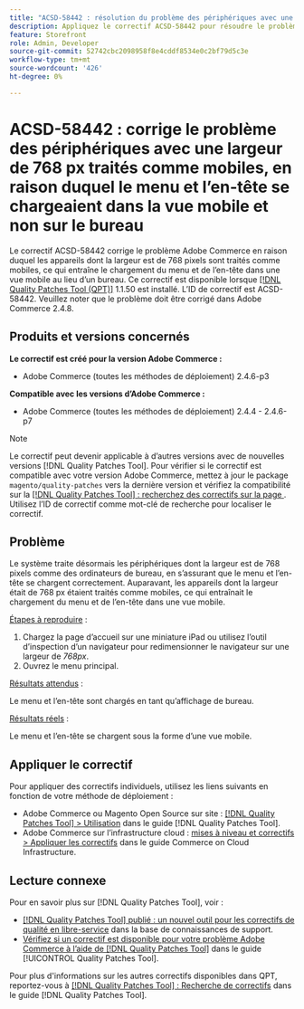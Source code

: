 ```yaml
---
title: "ACSD-58442 : résolution du problème des périphériques avec une largeur de 768 px traités comme mobiles, provoquant le chargement du menu et de l’en-tête dans la vue mobile et non sur le bureau"
description: Appliquez le correctif ACSD-58442 pour résoudre le problème Adobe Commerce en raison duquel les appareils dont la largeur est de 768 px sont traités comme mobiles, ce qui entraîne le chargement du menu et de l’en-tête dans une vue mobile au lieu du bureau.
feature: Storefront
role: Admin, Developer
source-git-commit: 52742cbc2098958f8e4cddf8534e0c2bf79d5c3e
workflow-type: tm+mt
source-wordcount: '426'
ht-degree: 0%

---
```



# ACSD-58442 : corrige le problème des périphériques avec une largeur de 768 px traités comme mobiles, en raison duquel le menu et l’en-tête se chargeaient dans la vue mobile et non sur le bureau

Le correctif ACSD-58442 corrige le problème Adobe Commerce en raison duquel les appareils dont la largeur est de 768 pixels sont traités comme mobiles, ce qui entraîne le chargement du menu et de l’en-tête dans une vue mobile au lieu d’un bureau. Ce correctif est disponible lorsque [[!DNL Quality Patches Tool (QPT)]](https://experienceleague.adobe.com/en/docs/commerce-knowledge-base/kb/announcements/commerce-announcements/magento-quality-patches-released-new-tool-to-self-serve-quality-patches) 1.1.50 est installé. L’ID de correctif est ACSD-58442. Veuillez noter que le problème doit être corrigé dans Adobe Commerce 2.4.8.

## Produits et versions concernés

**Le correctif est créé pour la version Adobe Commerce :**

* Adobe Commerce (toutes les méthodes de déploiement) 2.4.6-p3

**Compatible avec les versions d’Adobe Commerce :**

* Adobe Commerce (toutes les méthodes de déploiement) 2.4.4 - 2.4.6-p7

>[!NOTE]
>
>Le correctif peut devenir applicable à d’autres versions avec de nouvelles versions [!DNL Quality Patches Tool]. Pour vérifier si le correctif est compatible avec votre version Adobe Commerce, mettez à jour le package `magento/quality-patches` vers la dernière version et vérifiez la compatibilité sur la [[!DNL Quality Patches Tool] : recherchez des correctifs sur la page ](https://experienceleague.adobe.com/tools/commerce-quality-patches/index.html). Utilisez l’ID de correctif comme mot-clé de recherche pour localiser le correctif.

## Problème

Le système traite désormais les périphériques dont la largeur est de 768 pixels comme des ordinateurs de bureau, en s’assurant que le menu et l’en-tête se chargent correctement. Auparavant, les appareils dont la largeur était de 768 px étaient traités comme mobiles, ce qui entraînait le chargement du menu et de l’en-tête dans une vue mobile.

<u>Étapes à reproduire</u> :

1. Chargez la page d’accueil sur une miniature iPad ou utilisez l’outil d’inspection d’un navigateur pour redimensionner le navigateur sur une largeur de *768px*.
1. Ouvrez le menu principal.

<u>Résultats attendus</u> :

Le menu et l’en-tête sont chargés en tant qu’affichage de bureau.

<u>Résultats réels</u> :

Le menu et l’en-tête se chargent sous la forme d’une vue mobile.

## Appliquer le correctif

Pour appliquer des correctifs individuels, utilisez les liens suivants en fonction de votre méthode de déploiement :

* Adobe Commerce ou Magento Open Source sur site : [[!DNL Quality Patches Tool] > Utilisation](https://experienceleague.adobe.com/docs/commerce-operations/tools/quality-patches-tool/usage.html) dans le guide [!DNL Quality Patches Tool].
* Adobe Commerce sur l’infrastructure cloud : [mises à niveau et correctifs > Appliquer les correctifs](https://experienceleague.adobe.com/docs/commerce-cloud-service/user-guide/develop/upgrade/apply-patches.html) dans le guide Commerce on Cloud Infrastructure.

## Lecture connexe

Pour en savoir plus sur [!DNL Quality Patches Tool], voir :

* [[!DNL Quality Patches Tool] publié : un nouvel outil pour les correctifs de qualité en libre-service](https://experienceleague.adobe.com/en/docs/commerce-knowledge-base/kb/announcements/commerce-announcements/magento-quality-patches-released-new-tool-to-self-serve-quality-patches) dans la base de connaissances de support.
* [Vérifiez si un correctif est disponible pour votre problème Adobe Commerce à l’aide de  [!DNL Quality Patches Tool]](/help/tools/quality-patches-tool/patches-available-in-qpt/check-patch-for-magento-issue-with-magento-quality-patches.md) dans le guide [!UICONTROL Quality Patches Tool].


Pour plus d&#39;informations sur les autres correctifs disponibles dans QPT, reportez-vous à [[!DNL Quality Patches Tool] : Recherche de correctifs](https://experienceleague.adobe.com/tools/commerce-quality-patches/index.html) dans le guide [!DNL Quality Patches Tool].


